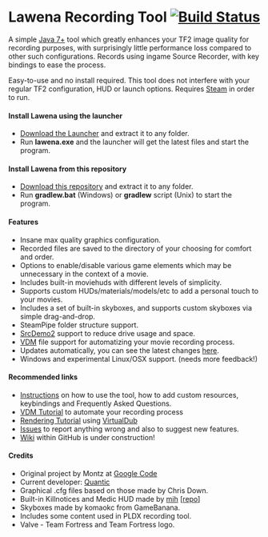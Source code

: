 Lawena Recording Tool [![Build Status](https://img.shields.io/travis/iabarca/lawena-recording-tool/v4.x.svg?style=flat)](https://travis-ci.org/iabarca/lawena-recording-tool)
=====================

A simple [Java 7+](http://www.oracle.com/technetwork/java/javase/downloads/index-jsp-138363.html) tool which greatly enhances your TF2 image quality for recording purposes, with surprisingly little performance loss compared to other such configurations. Records using ingame Source Recorder, with key bindings to ease the process.

Easy-to-use and no install required. This tool does not interfere with your regular TF2 configuration, HUD or launch options. Requires [Steam](https://steamcommunity.com/) in order to run.

#### Install Lawena using the launcher
- [Download the Launcher](http://code.google.com/p/lawenarecordingtool/downloads/detail?name=lawena-recording-tool.v4.zip) and extract it to any folder.
- Run **lawena.exe** and the launcher will get the latest files and start the program.

#### Install Lawena from this repository
- [Download this repository](https://github.com/iabarca/lawena-recording-tool/archive/v4.x.zip) and extract it to any folder.
- Run **gradlew.bat** (Windows) or **gradlew** script (Unix) to start the program.

#### Features
- Insane max quality graphics configuration. 
- Recorded files are saved to the directory of your choosing for comfort and order.
- Options to enable/disable various game elements which may be unnecessary in the context of a movie.
- Includes built-in moviehuds with different levels of simplicity.
- Supports custom HUDs/materials/models/etc to add a personal touch to your movies.
- Includes a set of built-in skyboxes, and supports custom skyboxes via simple drag-and-drop.
- SteamPipe folder structure support.
- [SrcDemo2](https://code.google.com/p/srcdemo2/) support to reduce drive usage and space.
- [VDM](https://developer.valvesoftware.com/wiki/Demo_Recording_Tools) file support for automatizing your movie recording process.
- Updates automatically, you can see the latest changes [here](https://github.com/iabarca/lawena-recording-tool/commits/v4.x).
- Windows and experimental Linux/OSX support. (needs more feedback!)

#### Recommended links
- [Instructions](http://code.google.com/p/lawenarecordingtool/wiki/Instructions) on how to use the tool, how to add custom resources, keybindings and Frequently Asked Questions.
- [VDM Tutorial](http://code.google.com/p/lawenarecordingtool/wiki/VDMtutorial) to automate your recording process
- [Rendering Tutorial](http://code.google.com/p/lawenarecordingtool/wiki/RenderingTutorial) using [VirtualDub](http://www.virtualdub.org/)
- [Issues](https://github.com/iabarca/lawena-recording-tool/issues) to report anything wrong and also to suggest new features.
- [Wiki](https://github.com/iabarca/lawena-recording-tool/wiki) within GitHub is under construction!

#### Credits
- Original project by Montz at [Google Code](http://code.google.com/p/lawenarecordingtool/)
- Current developer: [Quantic](http://steamcommunity.com/id/thepropane)
- Graphical .cfg files based on those made by Chris Down.
- Built-in Killnotices and Medic HUD made by [mih](http://steamcommunity.com/profiles/76561198023136325) [[repo](https://github.com/Kuw/recordinghuds)]
- Skyboxes made by komaokc from GameBanana.
- Includes some content used in PLDX recording tool.
- Valve - Team Fortress and Team Fortress logo.

